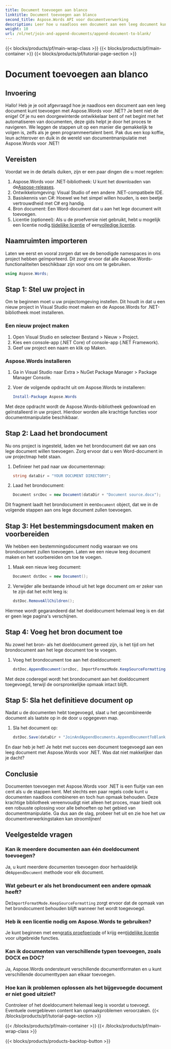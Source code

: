 ```yaml
---
title: Document toevoegen aan blanco
linktitle: Document toevoegen aan blanco
second_title: Aspose.Words API voor documentverwerking
description: Leer hoe u naadloos een document aan een leeg document kunt toevoegen met Aspose.Words voor .NET. Inclusief stapsgewijze handleiding, codefragmenten en veelgestelde vragen.
weight: 10
url: /nl/net/join-and-append-documents/append-document-to-blank/
---
```


{{< blocks/products/pf/main-wrap-class >}}
{{< blocks/products/pf/main-container >}}
{{< blocks/products/pf/tutorial-page-section >}}

# Document toevoegen aan blanco

## Invoering

Hallo! Heb je je ooit afgevraagd hoe je naadloos een document aan een leeg document kunt toevoegen met Aspose.Words voor .NET? Je bent niet de enige! Of je nu een doorgewinterde ontwikkelaar bent of net begint met het automatiseren van documenten, deze gids helpt je door het proces te navigeren. We leggen de stappen uit op een manier die gemakkelijk te volgen is, zelfs als je geen programmeertalent bent. Pak dus een kop koffie, leun achterover en duik in de wereld van documentmanipulatie met Aspose.Words voor .NET!

## Vereisten

Voordat we in de details duiken, zijn er een paar dingen die u moet regelen:

1.  Aspose.Words voor .NET-bibliotheek: U kunt het downloaden van de[Aspose-releases](https://releases.aspose.com/words/net/).
2. Ontwikkelomgeving: Visual Studio of een andere .NET-compatibele IDE.
3. Basiskennis van C#: Hoewel we het simpel willen houden, is een beetje vertrouwdheid met C# erg handig.
4. Bron document: Een Word-document dat u aan het lege document wilt toevoegen.
5.  Licentie (optioneel): Als u de proefversie niet gebruikt, hebt u mogelijk een licentie nodig.[tijdelijke licentie](https://purchase.aspose.com/temporary-license/) of een[volledige licentie](https://purchase.aspose.com/buy).

## Naamruimten importeren

Laten we eerst en vooral zorgen dat we de benodigde namespaces in ons project hebben geïmporteerd. Dit zorgt ervoor dat alle Aspose.Words-functionaliteiten beschikbaar zijn voor ons om te gebruiken.

```csharp
using Aspose.Words;
```

## Stap 1: Stel uw project in

Om te beginnen moet u uw projectomgeving instellen. Dit houdt in dat u een nieuw project in Visual Studio moet maken en de Aspose.Words for .NET-bibliotheek moet installeren.

### Een nieuw project maken

1. Open Visual Studio en selecteer Bestand > Nieuw > Project.
2. Kies een console-app (.NET Core) of console-app (.NET Framework).
3. Geef uw project een naam en klik op Maken.

### Aspose.Words installeren

1. Ga in Visual Studio naar Extra > NuGet Package Manager > Package Manager Console.
2. Voer de volgende opdracht uit om Aspose.Words te installeren:

   ```powershell
   Install-Package Aspose.Words
   ```

Met deze opdracht wordt de Aspose.Words-bibliotheek gedownload en geïnstalleerd in uw project. Hierdoor worden alle krachtige functies voor documentmanipulatie beschikbaar.

## Stap 2: Laad het brondocument

Nu ons project is ingesteld, laden we het brondocument dat we aan ons lege document willen toevoegen. Zorg ervoor dat u een Word-document in uw projectmap hebt staan.

1. Definieer het pad naar uw documentenmap:

   ```csharp
   string dataDir = "YOUR DOCUMENT DIRECTORY";
   ```

2. Laad het brondocument:

   ```csharp
   Document srcDoc = new Document(dataDir + "Document source.docx");
   ```

 Dit fragment laadt het brondocument in een`Document` object, dat we in de volgende stappen aan ons lege document zullen toevoegen.

## Stap 3: Het bestemmingsdocument maken en voorbereiden

We hebben een bestemmingsdocument nodig waaraan we ons brondocument zullen toevoegen. Laten we een nieuw leeg document maken en het voorbereiden om toe te voegen.

1. Maak een nieuw leeg document:

   ```csharp
   Document dstDoc = new Document();
   ```

2. Verwijder alle bestaande inhoud uit het lege document om er zeker van te zijn dat het echt leeg is:

   ```csharp
   dstDoc.RemoveAllChildren();
   ```

Hiermee wordt gegarandeerd dat het doeldocument helemaal leeg is en dat er geen lege pagina's verschijnen.

## Stap 4: Voeg het bron document toe

Nu zowel het bron- als het doeldocument gereed zijn, is het tijd om het brondocument aan het lege document toe te voegen.

1. Voeg het brondocument toe aan het doeldocument:

   ```csharp
   dstDoc.AppendDocument(srcDoc, ImportFormatMode.KeepSourceFormatting);
   ```

Met deze coderegel wordt het brondocument aan het doeldocument toegevoegd, terwijl de oorspronkelijke opmaak intact blijft.

## Stap 5: Sla het definitieve document op

Nadat u de documenten hebt toegevoegd, slaat u het gecombineerde document als laatste op in de door u opgegeven map.

1. Sla het document op:

   ```csharp
   dstDoc.Save(dataDir + "JoinAndAppendDocuments.AppendDocumentToBlank.docx");
   ```

En daar heb je het! Je hebt met succes een document toegevoegd aan een leeg document met Aspose.Words voor .NET. Was dat niet makkelijker dan je dacht?

## Conclusie

Documenten toevoegen met Aspose.Words voor .NET is een fluitje van een cent als u de stappen kent. Met slechts een paar regels code kunt u documenten naadloos combineren en toch hun opmaak behouden. Deze krachtige bibliotheek vereenvoudigt niet alleen het proces, maar biedt ook een robuuste oplossing voor alle behoeften op het gebied van documentmanipulatie. Ga dus aan de slag, probeer het uit en zie hoe het uw documentverwerkingstaken kan stroomlijnen!

## Veelgestelde vragen

### Kan ik meerdere documenten aan één doeldocument toevoegen?

Ja, u kunt meerdere documenten toevoegen door herhaaldelijk de`AppendDocument` methode voor elk document.

### Wat gebeurt er als het brondocument een andere opmaak heeft?

 De`ImportFormatMode.KeepSourceFormatting` zorgt ervoor dat de opmaak van het brondocument behouden blijft wanneer het wordt toegevoegd.

### Heb ik een licentie nodig om Aspose.Words te gebruiken?

 Je kunt beginnen met een[gratis proefperiode](https://releases.aspose.com/) of krijg een[tijdelijke licentie](https://purchase.aspose.com/temporary-license/) voor uitgebreide functies.

### Kan ik documenten van verschillende typen toevoegen, zoals DOCX en DOC?

Ja, Aspose.Words ondersteunt verschillende documentformaten en u kunt verschillende documenttypen aan elkaar toevoegen.

### Hoe kan ik problemen oplossen als het bijgevoegde document er niet goed uitziet?

Controleer of het doeldocument helemaal leeg is voordat u toevoegt. Eventuele overgebleven content kan opmaakproblemen veroorzaken.
{{< /blocks/products/pf/tutorial-page-section >}}

{{< /blocks/products/pf/main-container >}}
{{< /blocks/products/pf/main-wrap-class >}}

{{< blocks/products/products-backtop-button >}}

